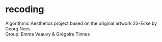 ﻿# recoding
Algorithmic Aesthetics project based on the original artwork 23-Ecke by Georg Nees
<br>
Group: Emma Veauvy & Grégoire Tinnes
